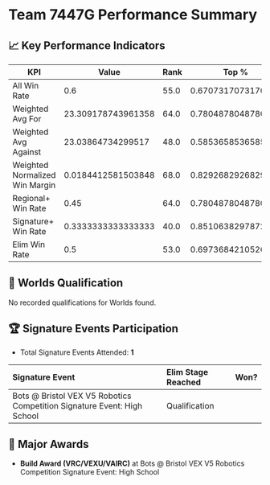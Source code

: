 # Team 7447G Performance Summary

## 📈 Key Performance Indicators
| KPI | Value | Rank | Top % |
| --- | ----- | ---- | ----- |
| All Win Rate | 0.6 | 55.0 | 0.6707317073170732 |
| Weighted Avg For | 23.309178743961358 | 64.0 | 0.7804878048780488 |
| Weighted Avg Against | 23.03864734299517 | 48.0 | 0.5853658536585366 |
| Weighted Normalized Win Margin | 0.0184412581503848 | 68.0 | 0.8292682926829268 |
| Regional+ Win Rate | 0.45 | 64.0 | 0.7804878048780488 |
| Signature+ Win Rate | 0.3333333333333333 | 40.0 | 0.851063829787234 |
| Elim Win Rate | 0.5 | 53.0 | 0.6973684210526315 |


## 🎯 Worlds Qualification
No recorded qualifications for Worlds found.

## 🏆 Signature Events Participation
- Total Signature Events Attended: **1**

| Signature Event | Elim Stage Reached | Won? |
|:----------------|:-------------------|:----|
| Bots @ Bristol VEX V5 Robotics Competition Signature Event: High School | Qualification |  |


## 🥇 Major Awards
- **Build Award (VRC/VEXU/VAIRC)** at Bots @ Bristol VEX V5 Robotics Competition Signature Event: High School

